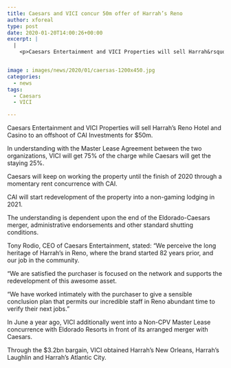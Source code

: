 ```yaml
---
title: Caesars and VICI concur 50m offer of Harrah’s Reno
author: xforeal 
type: post
date: 2020-01-20T14:00:26+00:00
excerpt: |
  |
    <p>Caesars Entertainment and VICI Properties will sell Harrah&rsquo;s Reno Hotel and Casino to an offshoot of CAI Investments for $50m </p>


image : images/news/2020/01/caersas-1200x450.jpg
categories:
  - news
tags:
  - Caesars
  - VICI

---
```

Caesars Entertainment and VICI Properties will sell Harrah’s Reno Hotel and Casino to an offshoot of CAI Investments for $50m.

In understanding with the Master Lease Agreement between the two organizations, VICI will get 75% of the charge while Caesars will get the staying 25%.

Caesars will keep on working the property until the finish of 2020 through a momentary rent concurrence with CAI.

CAI will start redevelopment of the property into a non-gaming lodging in 2021.

The understanding is dependent upon the end of the Eldorado-Caesars merger, administrative endorsements and other standard shutting conditions.

Tony Rodio, CEO of Caesars Entertainment, stated: “We perceive the long heritage of Harrah’s in Reno, where the brand started 82 years prior, and our job in the community.

“We are satisfied the purchaser is focused on the network and supports the redevelopment of this awesome asset.

“We have worked intimately with the purchaser to give a sensible conclusion plan that permits our incredible staff in Reno abundant time to verify their next jobs.”

In June a year ago, VICI additionally went into a Non-CPV Master Lease concurrence with Eldorado Resorts in front of its arranged merger with Caesars.

Through the $3.2bn bargain, VICI obtained Harrah’s New Orleans, Harrah’s Laughlin and Harrah’s Atlantic City.